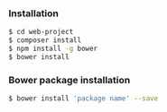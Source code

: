 ### Installation

```bash
$ cd web-project
$ composer install
$ npm install -g bower
$ bower install
```

### Bower package installation 

```bash
$ bower install 'package name' --save
```
